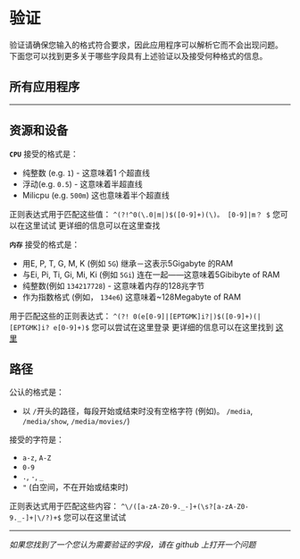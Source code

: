 # 验证

验证请确保您输入的格式符合要求，因此应用程序可以解析它而不会出现问题。 下面您可以找到更多关于哪些字段具有上述验证以及接受何种格式的信息。

## 所有应用程序

---

## 资源和设备

**`CPU`** 接受的格式是：

- 纯整数 (e.g. `1`) - 这意味着1 个超直线
- 浮动(e.g. `0.5`) - 这意味着半超直线
- Milicpu (e.g. `500m`) 这也意味着半个超直线

正则表达式用于匹配这些值： `^(?!^0(\.0|m|)$([0-9]+)(\)。 [0-9]|m？ $` 您可以在这里试试 [](https://regex101.com/r/WxComc/1) 更详细的信息可以在这里查找

**`内存`** 接受的格式是：

- 用E, P, T, G, M, K (例如 `5G`) 继承－这表示5Gigabyte 的RAM
- 与Ei, Pi, Ti, Gi, Mi, Ki (例如 `5Gi`) 连在一起——这意味着5Gibibyte of RAM
- 纯整数(例如 `134217728`) - 这意味着内存的128兆字节
- 作为指数格式 (例如， `134e6`) 这意味着~128Megabyte of RAM

用于匹配这些的正则表达式： `^(?! 0(e[0-9]|[EPTGMK]i?|)$([0-9]+)(|[EPTGMK]i? e[0-9]+)$` 您可以尝试在这里登录 [](https://regex101.com/r/LyDc6u/1) 更详细的信息可以在这里找到 [这里](https://kubernetes.io/docs/concepts/configuration/manage-resources-containers/#meaning-of-memory)

## 路径

公认的格式是：

- 以 `/`开头的路径，每段开始或结束时没有空格字符 (例如)。 `/media`, `/media/show`, `/media/movies/`)

接受的字符是：

- `a-z`, `A-Z`
- `0-9`
- `.`, `-`, `_`
- `"` (白空间，不在开始或结束时)

正则表达式用于匹配这些内容： `^\/([a-zA-Z0-9._-]+(\s?[a-zA-Z0-9._-]+|\/?)+$` 您可以在这里试试

---

_如果您找到了一个您认为需要验证的字段，请在 github 上打开一个问题_
